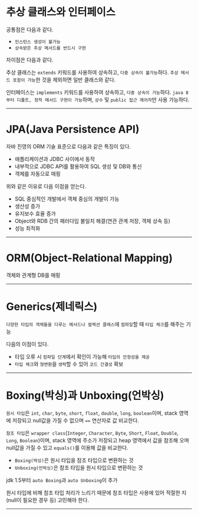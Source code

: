 # 추상 클래스와 인터페이스

공통점은 다음과 같다.

- `인스턴스 생성이 불가능`
- `상속받은 추상 메서드를 반드시 구현`

차이점은 다음과 같다.

추상 클래스는 `extends` 키워드를 사용하여 상속하고, `다중 상속이 불가능`하다. `추상 메서드 포함이 가능`한 것을 제외하면 일반 클래스와 같다.

인터페이스는 `implements` 키워드를 사용하여 상속하고, `다중 상속이 가능`하다. `java 8부터 디폴트, 정적 메서드 구현이 가능`하며, `상수` 및 `public 접근 제어자`만 사용 가능하다.

***

# JPA(Java Persistence API)

자바 진영의 ORM 기술 표준으로 다음과 같은 특징이 있다.

- 애플리케이션과 JDBC 사이에서 동작
- 내부적으로 JDBC API를 활용하여 SQL 생성 및 DB와 통신
- 객체를 자동으로 매핑

위와 같은 이유로 다음 이점을 얻는다.

- SQL 중심적인 개발에서 객체 중심의 개발이 가능
- 생산성 증가
- 유지보수 효율 증가
- Object와 RDB 간의 패러다임 불일치 해결(연관 관계 저장, 객체 상속 등)
- 성능 최적화

***

# ORM(Object-Relational Mapping)

객체와 관계형 DB를 매핑

***

# Generics(제네릭스)

`다양한 타입의 객체들을 다루는 메서드나 컬렉션 클래스`에 `컴파일`할 때 `타입 체크`를 해주는 기능

다음의 이점이 있다.

- 타입 오류 시 `컴파일 단계`에서 확인이 가능해 `타입의 안정성을 제공`
- `타입 체크`와 `형변환`을 `생략`할 수 있어 `코드 간결성` 확보

***

# Boxing(박싱)과 Unboxing(언박싱)

`원시 타입`은 `int`, `char`, `byte`, `short`, `float`, `double`, `long`, `boolean`이며, stack 영역에 저장되고 null값을 가질 수 없으며 `==` 연산자로 값 비교한다.

`참조 타입`은 `wrapper class`(`Integer`, `Character`, `Byte`, `Short`, `Float`, `Double`, `Long`, `Boolean`)이며, stack 영역에 주소가 저장되고 heap 영역에서 값을 참조해 오며 null값을 가질 수 있고 `equals()`를 이용해 값을 비교한다.

- `Boxing(박싱)`은 원시 타입을 참조 타입으로 변환하는 것
- `Unboxing(언박싱)`은 참조 타입을 원시 타입으로 변환하는 것

jdk 1.5부터 `auto Boxing`과 `auto Unboxing`이 추가

원시 타입에 비해 참조 타입 처리가 느리기 때문에 참조 타입은 사용에 있어 적절한 지(null이 필요한 경우 등) 고민해야 한다.

***

